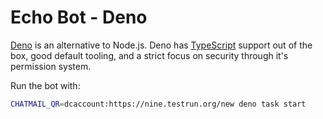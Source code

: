 # Echo Bot - Deno

[Deno](https://deno.com/) is an alternative to Node.js. Deno has
[TypeScript](https://www.typescriptlang.org) support out of the box, good
default tooling, and a strict focus on security through it's permission system.

Run the bot with:

```sh
CHATMAIL_QR=dcaccount:https://nine.testrun.org/new deno task start
```
